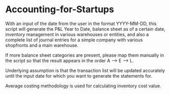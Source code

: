# Accounting-for-Startups
With an input of the date from the user in the format YYYY-MM-DD, this script will generate the P&L Year to Date, balance sheet as of a certain date, inventory management in various warehouses or entities, and also a complete list of journal entries for a simple company with various shopfronts and a main warehouse.

If more balance sheet categories are present, please map them manually in the script so that the result appears in the order A --> E --> L.

Underlying assumption is that the transaction list will be updated accurately until the input date for which you want to generate the statements for. 

Average costing methodology is used for calculating inventory cost value.
